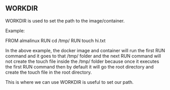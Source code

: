 ## WORKDIR

WORKDIR is used to set the path to the image/container.

Example:

FROM almalinux
RUN cd /tmp/
RUN touch hi.txt

In the above example, the docker image and container will run the first RUN command and it goes to that /tmp/ folder and the next RUN command will not create the touch file inside the /tmp/ folder because once it executes the first RUN command then by default it will go the root directory and create the touch file in the root directory.

This is where we can use WORKDIR is useful to set our path. 

